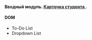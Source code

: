 
#### Вводный модуль. [ Карточка студента ](https://daryasokolova04.github.io/FrontendProjects/).

#### DOM 
- To-Do List
- Dropdown List 
